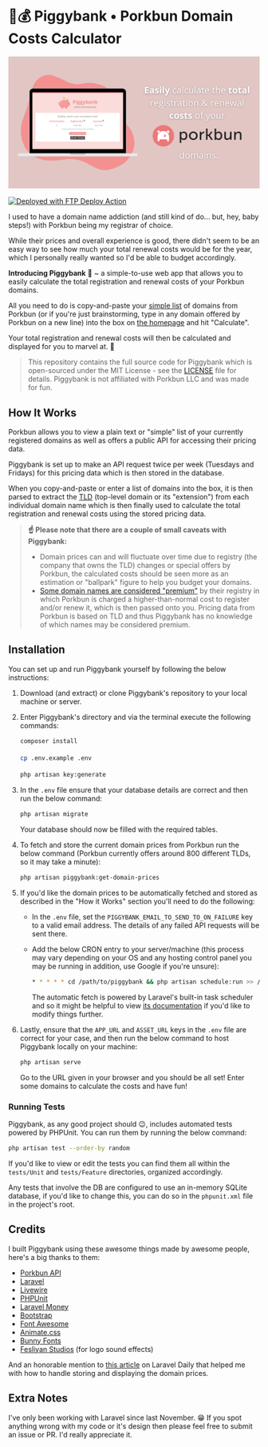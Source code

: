 # 🐷💰 Piggybank &bull; Porkbun Domain Costs Calculator

![](public/assets/img/og-image.png)

[<img alt="Deployed with FTP Deploy Action" src="https://img.shields.io/badge/Deployed With-FTP DEPLOY ACTION-%3CCOLOR%3E?style=for-the-badge&color=d00000">](https://github.com/SamKirkland/FTP-Deploy-Action)

I used to have a domain name addiction (and still kind of do... but, hey, baby steps!) with Porkbun being my registrar of choice.

While their prices and overall experience is good, there didn't seem to be an easy way to see how much your total renewal costs would be for the year, which I personally really wanted so I'd be able to budget accordingly.

**Introducing Piggybank** 🐖 ~ a simple-to-use web app that allows you to easily calculate the total registration and renewal costs of your Porkbun domains.

All you need to do is copy-and-paste your [simple list](https://porkbun.com/account/domainList) of domains from Porkbun (or if you're just brainstorming, type in any domain offered by Porkbun on a new line) into the box on [the homepage](https://piggybank.jj15asmr.com) and hit "Calculate".

Your total registration and renewal costs will then be calculated and displayed for you to marvel at. 🤩

> This repository contains the full source code for Piggybank which is open-sourced under the MIT License - see the [LICENSE](LICENSE.txt) file for details. Piggybank is not affiliated with Porkbun LLC and was made for fun.

## How It Works

Porkbun allows you to view a plain text or "simple" list of your currently registered domains as well as offers a public API for accessing their pricing data.

Piggybank is set up to make an API request twice per week (Tuesdays and Fridays) for this pricing data which is then stored in the database.

When you copy-and-paste or enter a list of domains into the box, it is then parsed to extract the [TLD](https://www.cloudflare.com/learning/dns/top-level-domain/) (top-level domain or its "extension") from each individual domain name which is then finally used to calculate the total registration and renewal costs using the stored pricing data.

> **☝️ Please note that there are a couple of small caveats with Piggybank:**
> * Domain prices can and will fluctuate over time due to registry (the company that owns the TLD) changes or special offers by Porkbun, the calculated costs should be seen more as an estimation or "ballpark" figure to help you budget your domains.
> * [Some domain names are considered "premium"](https://kb.porkbun.com/article/41-what-are-premium-domains) by their registry in which Porkbun is charged a higher-than-normal cost to register and/or renew it, which is then passed onto you. Pricing data from Porkbun is based on TLD and thus Piggybank has no knowledge of which names may be considered premium.

## Installation

You can set up and run Piggybank yourself by following the below instructions:

1. Download (and extract) or clone Piggybank's repository to your local machine or server.

2. Enter Piggybank's directory and via the terminal execute the following commands:
    ```bash
    composer install

    cp .env.example .env

    php artisan key:generate
    ```

3. In the ``.env`` file ensure that your database details are correct and then run the below command:
    ```bash
    php artisan migrate
    ```

    Your database should now be filled with the required tables.

4. To fetch and store the current domain prices from Porkbun run the below command (Porkbun currently offers around 800 different TLDs, so it may take a minute):
    ```bash
    php artisan piggybank:get-domain-prices
    ```

5. If you'd like the domain prices to be automatically fetched and stored as described in the "How it Works" section you'll need to do the following:

    - In the ``.env`` file, set the ``PIGGYBANK_EMAIL_TO_SEND_TO_ON_FAILURE`` key to a valid email address. The details of any failed API requests will be sent there.

    - Add the below CRON entry to your server/machine (this process may vary depending on your OS and any hosting control panel you may be running in addition, use Google if you're unsure):
        ```bash
        * * * * * cd /path/to/piggybank && php artisan schedule:run >> /dev/null 2>&1
        ```

        The automatic fetch is powered by Laravel's built-in task scheduler and so it might be helpful to view [its documentation](https://laravel.com/docs/10.x/scheduling) if you'd like to modify things further.

6. Lastly, ensure that the ``APP_URL`` and ``ASSET_URL`` keys in the ``.env`` file are correct for your case, and then run the below command to host Piggybank locally on your machine:
    ```bash
    php artisan serve
    ```

    Go to the URL given in your browser and you should be all set! Enter some domains to calculate the costs and have fun!

### Running Tests

Piggybank, as any good project should 😉, includes automated tests powered by PHPUnit. You can run them by running the below command:

```bash
php artisan test --order-by random
```

If you'd like to view or edit the tests you can find them all within the ``tests/Unit`` and ``tests/Feature`` directories, organized accordingly.

Any tests that involve the DB are configured to use an in-memory SQLite database, if you'd like to change this, you can do so in the ``phpunit.xml`` file in the project's root.

## Credits

I built Piggybank using these awesome things made by awesome people, here's a big thanks to them:

* [Porkbun API](https://porkbun.com/api/json/v3/documentation)
* [Laravel](https://github.com/laravel/laravel)
* [Livewire](https://github.com/livewire/livewire)
* [PHPUnit](https://github.com/sebastianbergmann/phpunit)
* [Laravel Money](https://github.com/cknow/laravel-money)
* [Bootstrap](https://github.com/twbs/bootstrap)
* [Font Awesome](https://github.com/FortAwesome/Font-Awesome)
* [Animate.css](https://github.com/animate-css/animate.css)
* [Bunny Fonts](https://fonts.bunny.net/)
* [Fesliyan Studios](https://www.fesliyanstudios.com) (for logo sound effects)

And an honorable mention to [this article](https://laraveldaily.com/post/money-laravel-php-best-practices) on Laravel Daily that helped me with how to handle storing and displaying the domain prices. 

## Extra Notes

I've only been working with Laravel since last November. 😁 If you spot anything wrong with my code or it's design then please feel free to submit an issue or PR. I'd really appreciate it.
